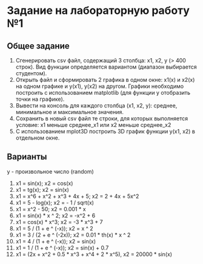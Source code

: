 # Задание на лабораторную работу №1
## Общее задание
1. Сгенерировать csv файл, содержащий 3 столбца: x1, x2, y (> 400 строк). Вид функции определяется вариантом (диапазон выбирается студентом).
2. Открыть файл и сформировать 2 графика в одном окне: x1(x) и x2(x) на одном графике и y(x1), y(x2) на другом. Графики необходимо построить с использованием matplotlib (для функции y отобразить точки на графике). 
3. Вывести на консоль для каждого столбца (x1, x2, y): среднее, минимальное и максимальное значения.
4. Сохранить в новый csv файл те строки, для которых выполняется условие: x1 меньше среднее_x1 или x2 меньше среднее_x2
5. С использованием mplot3D построить 3D график функции y(x1, x2) в отдельном окне.

## Варианты
y - произвольное число (random)

1. x1 = sin(x); x2 = cos(x)
2. x1 = tg(x); x2 = sin(x)
3. x1 = x^6 + x^2 + x^3 + 4x + 5; x2 = 2 + 4x + 5x^2
4. x1 = 5 - log(x); x2 = - 1 / sqrt(x)
5. x1 = x^2 - 50; x2 = 0.001 * x
6. x1 = sin(x) * x ^ 2; x2 = -x^2 + 6
7. x1 = cos(x) * x^3; x2 = -3 * x^3 + 7
8. x1 = 5 / (1 + e ^ (-x)); x2 = x ^ 2
9. x1 = 3 / (2 + e ^ (-2x)); x2 = 0.01 * th(x) * x ^ 2 
10. x1 = 4 / (1 + e ^ (-x)); x2 = sin(x)
11. x1 = 1 / (1 + e ^ (-x)); x2 = sin(x) + 0.7
12. x1 = (2x + x^2 + 0.5 * x^3 + x^4 + 2 * x^5), x2 = 20000 * sin(x)